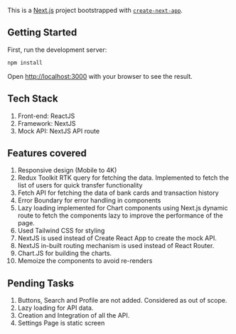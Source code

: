 This is a [Next.js](https://nextjs.org) project bootstrapped with [`create-next-app`](https://nextjs.org/docs/app/api-reference/cli/create-next-app).

## Getting Started

First, run the development server:

```bash
npm install
```

Open [http://localhost:3000](http://localhost:3000) with your browser to see the result.

## Tech Stack

1. Front-end: ReactJS
2. Framework: NextJS
3. Mock API: NextJS API route

## Features covered

1. Responsive design (Mobile to 4K)
2. Redux Toolkit RTK query for fetching the data. Implemented to fetch the list of users for quick transfer functionality
3. Fetch API for fetching the data of bank cards and transaction history
4. Error Boundary for error handling in components
5. Lazy loading implemented for Chart components using Next.js dynamic route to fetch the components lazy to improve the performance of the page.
6. Used Tailwind CSS for styling
7. NextJS is used instead of Create React App to create the mock API.
8. NextJS in-built routing mechanism is used instead of React Router.
9. Chart.JS for building the charts.
10. Memoize the components to avoid re-renders

## Pending Tasks

1. Buttons, Search and Profile are not added. Considered as out of scope.
2. Lazy loading for API data.
3. Creation and Integration of all the API.
4. Settings Page is static screen

